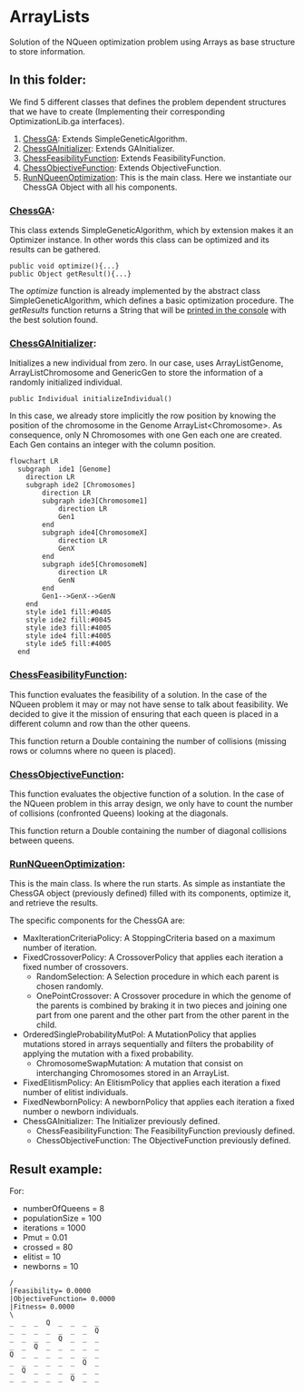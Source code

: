 # ArrayLists
Solution of the NQueen optimization problem using Arrays as base structure to store information.

## In this folder:
We find 5 different classes that defines the problem dependent structures that we have to create (Implementing their 
corresponding OptimizationLib.ga interfaces).
1. [ChessGA](#chessga): Extends SimpleGeneticAlgorithm.
2. [ChessGAInitializer](#chessgainitializer): Extends GAInitializer.
3. [ChessFeasibilityFunction](#chessfeasibilityfunction): Extends FeasibilityFunction.
4. [ChessObjectiveFunction](#chessobjectivefunction): Extends ObjectiveFunction.
5. [RunNQueenOptimization](#runnqueenoptimization): This is the main class. Here we instantiate our ChessGA Object with all his 
components.

### [ChessGA](https://github.com/SergioOyaga/GeneticAlgorithmExamples/blob/master/src/main/java/org/soyaga/examples/NQueenProblem/SimpleGAs/ArrayLists/ChessGA.java):
This class extends SimpleGeneticAlgorithm, which by extension makes it an Optimizer instance. In other words this class 
can be optimized and its results can be gathered.
````code
public void optimize(){...}
public Object getResult(){...}
````
The <i>optimize</i> function is already implemented by the abstract class SimpleGeneticAlgorithm, which defines a basic 
optimization procedure. The <i>getResults</i> function returns a String that will be [printed in the console](#result-example)
with the best solution found.

### [ChessGAInitializer](https://github.com/SergioOyaga/GeneticAlgorithmExamples/blob/master/src/main/java/org/soyaga/examples/NQueenProblem/SimpleGAs/ArrayLists/ChessGA.java):
Initializes a new individual from zero. In our case, uses ArrayListGenome, ArrayListChromosome and GenericGen to 
store the information of a randomly initialized individual.
````code
public Individual initializeIndividual()
````
In this case, we already store implicitly the row position by knowing the position of the chromosome in the Genome
ArrayList&lt;Chromosome&gt;. As consequence, only N Chromosomes with one Gen each one are created. Each Gen contains an
integer with the column position.

````mermaid
flowchart LR
  subgraph  ide1 [Genome]
    direction LR
    subgraph ide2 [Chromosomes]
        direction LR
        subgraph ide3[Chromosome1]
            direction LR
            Gen1
        end
        subgraph ide4[ChromosomeX]
            direction LR
            GenX
        end
        subgraph ide5[ChromosomeN]
            direction LR
            GenN
        end
        Gen1-->GenX-->GenN
    end
    style ide1 fill:#0405
    style ide2 fill:#0045
    style ide3 fill:#4005
    style ide4 fill:#4005
    style ide5 fill:#4005
  end
````


### [ChessFeasibilityFunction](https://github.com/SergioOyaga/GeneticAlgorithmExamples/blob/master/src/main/java/org/soyaga/examples/NQueenProblem/SimpleGAs/ArrayLists/ChessFeasibilityFunction.java):
This function evaluates the feasibility of a solution. In the case of the NQueen problem it may or may not have sense 
to talk about feasibility. We decided to give it the mission of ensuring that each queen is placed in a 
different column and row than the other queens.

This function return a Double containing the number of collisions (missing rows or columns where no queen is placed).


### [ChessObjectiveFunction](https://github.com/SergioOyaga/GeneticAlgorithmExamples/blob/master/src/main/java/org/soyaga/examples/NQueenProblem/SimpleGAs/ArrayLists/ChessObjectiveFunction.java):
This function evaluates the objective function of a solution. In the case of the NQueen problem in this array design, 
we only have to count the number of collisions (confronted Queens) looking at the diagonals.

This function return a Double containing the number of diagonal collisions between queens.


### [RunNQueenOptimization](https://github.com/SergioOyaga/GeneticAlgorithmExamples/blob/master/src/main/java/org/soyaga/examples/NQueenProblem/SimpleGAs/ArrayLists/RunNQueenOptimization.java):
This is the main class. Is where the run starts. As simple as instantiate the ChessGA object (previously defined) filled
with its components, optimize it, and retrieve the results.

The specific components for the ChessGA are:
- MaxIterationCriteriaPolicy: A StoppingCriteria based on a maximum number of iteration.
- FixedCrossoverPolicy: A CrossoverPolicy that applies each iteration a fixed number of crossovers.
  - RandomSelection: A Selection procedure in which each parent is chosen randomly.
  - OnePointCrossover: A Crossover procedure in which the genome of the parents is combined by braking it in two pieces 
  and joining one part from one parent and the other part from the other parent in the child.
- OrderedSingleProbabilityMutPol: A MutationPolicy that applies mutations stored in arrays sequentially and filters the
probability of applying the mutation with a fixed probability.
  - ChromosomeSwapMutation: A mutation that consist on interchanging Chromosomes stored in an ArrayList.
- FixedElitismPolicy: An ElitismPolicy that applies each iteration a fixed number of elitist individuals.
- FixedNewbornPolicy: A newbornPolicy that applies each iteration a fixed number o newborn individuals.
- ChessGAInitializer: The Initializer previously defined.
  - ChessFeasibilityFunction: The FeasibilityFunction previously defined.
  - ChessObjectiveFunction: The ObjectiveFunction previously defined.

## Result example:
For:
- numberOfQueens = 8
- populationSize = 100
- iterations = 1000
- Pmut = 0.01
- crossed = 80
- elitist = 10
- newborns = 10
````
/
|Feasibility= 0.0000
|ObjectiveFunction= 0.0000
|Fitness= 0.0000
\
_  _  _  Q  _  _  _  _
_  _  _  _  _  _  _  Q
_  _  _  _  Q  _  _  _
_  _  Q  _  _  _  _  _
Q  _  _  _  _  _  _  _
_  _  _  _  _  _  Q  _
_  Q  _  _  _  _  _  _
_  _  _  _  _  Q  _  _ 
````
